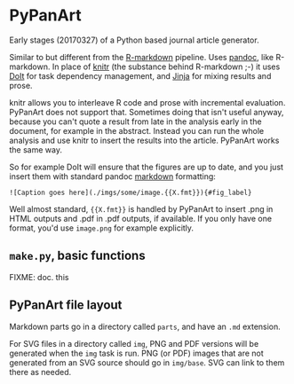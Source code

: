 # PyPanArt

Early stages (20170327) of a Python based journal article generator.

Similar to but different from the [R-markdown](http://rmarkdown.rstudio.com/)
pipeline.  Uses [pandoc](http://pandoc.org/), like R-markdown.  In place of
[knitr](https://yihui.name/knitr/) (the substance behind R-markdown ;-) it
uses [DoIt](http://pydoit.org/) for task dependency management, and
[Jinja](http://jinja.pocoo.org/) for mixing results and prose.

knitr allows you to interleave R code and prose with incremental evaluation.
PyPanArt does not support that.  Sometimes doing that isn't useful anyway,
because you can't quote a result from late in the analysis early in the document,
for example in the abstract. Instead you can run the whole analysis and use
knitr to insert the results into the article.  PyPanArt works the same way.

So for example DoIt will ensure that the figures are up to date, and you
just insert them with standard pandoc [markdown](http://daringfireball.net)
formatting:

    ![Caption goes here](./imgs/some/image.{{X.fmt}}){#fig_label}

Well almost standard, `{{X.fmt}}` is handled by PyPanArt to insert .png
in HTML outputs and .pdf in .pdf outputs, if available.  If you only have
one format, you'd use `image.png` for example explicitly.

## `make.py`, basic functions

FIXME: doc. this

## PyPanArt file layout

Markdown parts go in a directory called `parts`, and have an `.md` extension.

For SVG files in a directory called `img`, PNG and PDF versions will be
generated when the `img` task is run.  PNG (or PDF) images that are not
generated from an SVG source should go in `img/base`.  SVG can link to them
there as needed.

